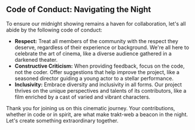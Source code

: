 ## Code of Conduct: Navigating the Night

To ensure our midnight showing remains a haven for collaboration, let's all
abide by the following code of conduct:

- **Respect:** Treat all members of the community with the respect they deserve,
  regardless of their experience or background. We're all here to celebrate the
  art of cinema, like a diverse audience gathered in a darkened theater.
- **Constructive Criticism:** When providing feedback, focus on the code, not
  the coder. Offer suggestions that help improve the project, like a seasoned
  director guiding a young actor to a stellar performance.
- **Inclusivity:** Embrace diversity and inclusivity in all forms. Our project
  thrives on the unique perspectives and talents of its contributors, like a
  film enriched by a cast of varied and vibrant characters.

Thank you for joining us on this cinematic journey. Your contributions, whether
in code or in spirit, are what make trakt-web a beacon in the night. Let's
create something extraordinary together.
